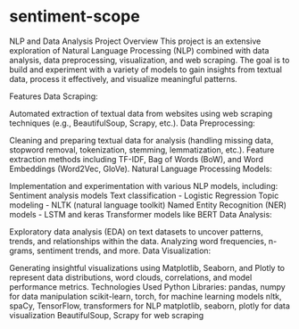 # sentiment-scope
NLP and Data Analysis Project
Overview
This project is an extensive exploration of Natural Language Processing (NLP) combined with data analysis, data preprocessing, visualization, and web scraping. The goal is to build and experiment with a variety of models to gain insights from textual data, process it effectively, and visualize meaningful patterns.

Features
Data Scraping:

Automated extraction of textual data from websites using web scraping techniques (e.g., BeautifulSoup, Scrapy, etc.).
Data Preprocessing:

Cleaning and preparing textual data for analysis (handling missing data, stopword removal, tokenization, stemming, lemmatization, etc.).
Feature extraction methods including TF-IDF, Bag of Words (BoW), and Word Embeddings (Word2Vec, GloVe).
Natural Language Processing Models:

Implementation and experimentation with various NLP models, including:
Sentiment analysis models
Text classification - Logistic Regression
Topic modeling - NLTK (natural language toolkit)
Named Entity Recognition (NER) models - LSTM and keras
Transformer models like BERT
Data Analysis:

Exploratory data analysis (EDA) on text datasets to uncover patterns, trends, and relationships within the data.
Analyzing word frequencies, n-grams, sentiment trends, and more.
Data Visualization:

Generating insightful visualizations using Matplotlib, Seaborn, and Plotly to represent data distributions, word clouds, correlations, and model performance metrics.
Technologies Used
Python
Libraries:
pandas, numpy for data manipulation
scikit-learn, torch, for machine learning models
nltk, spaCy, TensorFlow, transformers for NLP
matplotlib, seaborn, plotly for data visualization
BeautifulSoup, Scrapy for web scraping
